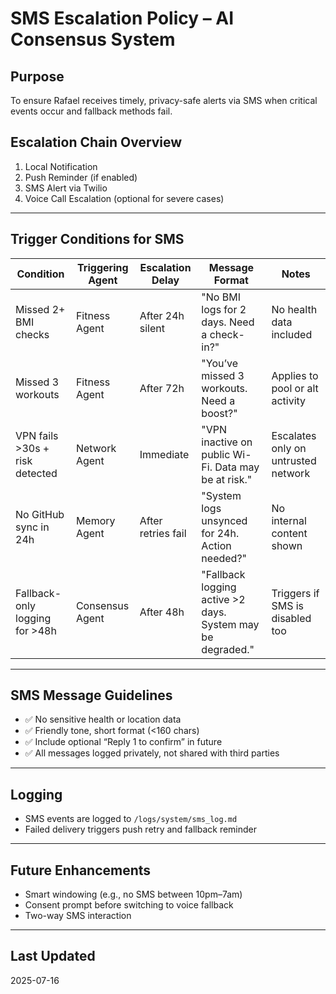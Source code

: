 # SMS Escalation Policy – AI Consensus System

## Purpose
To ensure Rafael receives timely, privacy-safe alerts via SMS when critical events occur and fallback methods fail.

## Escalation Chain Overview
1. Local Notification
2. Push Reminder (if enabled)
3. SMS Alert via Twilio
4. Voice Call Escalation (optional for severe cases)

---

## Trigger Conditions for SMS

| Condition | Triggering Agent | Escalation Delay | Message Format | Notes |
|----------|------------------|------------------|----------------|-------|
| Missed 2+ BMI checks | Fitness Agent | After 24h silent | "No BMI logs for 2 days. Need a check-in?" | No health data included |
| Missed 3 workouts | Fitness Agent | After 72h | "You’ve missed 3 workouts. Need a boost?" | Applies to pool or alt activity |
| VPN fails >30s + risk detected | Network Agent | Immediate | "VPN inactive on public Wi-Fi. Data may be at risk." | Escalates only on untrusted network |
| No GitHub sync in 24h | Memory Agent | After retries fail | "System logs unsynced for 24h. Action needed?" | No internal content shown |
| Fallback-only logging for >48h | Consensus Agent | After 48h | "Fallback logging active >2 days. System may be degraded." | Triggers if SMS is disabled too |

---

## SMS Message Guidelines
- ✅ No sensitive health or location data
- ✅ Friendly tone, short format (<160 chars)
- ✅ Include optional “Reply 1 to confirm” in future
- ✅ All messages logged privately, not shared with third parties

---

## Logging
- SMS events are logged to `/logs/system/sms_log.md`
- Failed delivery triggers push retry and fallback reminder

---

## Future Enhancements
- Smart windowing (e.g., no SMS between 10pm–7am)
- Consent prompt before switching to voice fallback
- Two-way SMS interaction

---

## Last Updated
2025-07-16